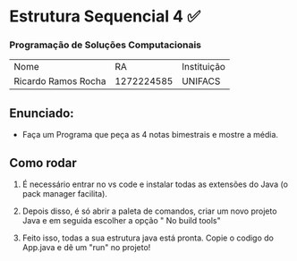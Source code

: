 # Estrutura Sequencial 4 ✅ #

### Programação de Soluções Computacionais ###

<table>
<tr>
<td>Nome</td>
<td>RA</td>
<td>Instituição</td>
</tr>
<tr>
<td>Ricardo Ramos Rocha</td>
<td>1272224585</td>
<td>UNIFACS</td>
</tr>
</table>


## Enunciado: ##

  *  Faça um Programa que peça as 4 notas bimestrais e mostre a média.

  ## Como rodar

1) É necessário entrar no vs code e instalar todas as extensões do Java (o pack manager facilita).

2) Depois disso, é só abrir a paleta de comandos, criar um novo projeto Java e em seguida escolher a opção " No build tools"

3) Feito isso, todas a sua estrutura java está pronta. Copie o codigo do App.java e dê um "run" no projeto!